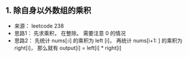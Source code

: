 ## 1.   除自身以外数组的乘积

- 来源： leetcode 238
- 思路1： 先求乘积， 在整除。 需要注意 0 的情况
- 思路2： 先统计 nums[:i] 的乘积为 left [i]， 再统计 nums[i+1: ] 的乘积为 right[i]， 那么就有 output[i] = left[i] * right[i]


